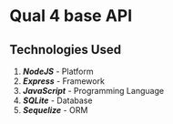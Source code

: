 # Qual 4 base API

## Technologies Used

1. **_NodeJS_** - Platform
2. **_Express_** - Framework
3. **_JavaScript_** - Programming Language
4. **_SQLite_** - Database
5. **_Sequelize_** - ORM
